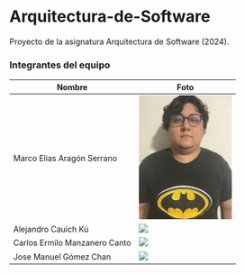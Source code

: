 # Arquitectura-de-Software

Proyecto de la asignatura Arquitectura de Software (2024).

### Integrantes del equipo

| Nombre                         | Foto                                                 |
|--------------------------------|------------------------------------------------------|
| Marco Elias Aragón Serrano    | <img src="README_assets/marco.jpg" height="220">         |
| Alejandro Cauich Kú           | <img src="assets/images/alejandro.webp" height="220">           |
| Carlos Ermilo Manzanero Canto | <img src="assets/images/carlos.jpeg" height="220">           |
| Jose Manuel Gómez Chan        | <img src="assets/images/jose.jpg" height="220">            |
